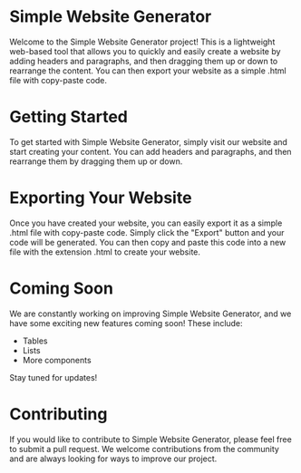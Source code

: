 # Simple Website Generator
Welcome to the Simple Website Generator project! This is a lightweight web-based tool that allows you to quickly and easily create a website by adding headers and paragraphs, and then dragging them up or down to rearrange the content. You can then export your website as a simple .html file with copy-paste code.

# Getting Started
To get started with Simple Website Generator, simply visit our website and start creating your content. You can add headers and paragraphs, and then rearrange them by dragging them up or down.

# Exporting Your Website
Once you have created your website, you can easily export it as a simple .html file with copy-paste code. Simply click the "Export" button and your code will be generated. You can then copy and paste this code into a new file with the extension .html to create your website.

# Coming Soon
We are constantly working on improving Simple Website Generator, and we have some exciting new features coming soon! These include:

<ul>
<li>Tables</li>
<li>Lists</li>
<li>More components</li>
</ul>
Stay tuned for updates!

# Contributing
If you would like to contribute to Simple Website Generator, please feel free to submit a pull request. We welcome contributions from the community and are always looking for ways to improve our project.
